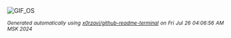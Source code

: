 <div align="justify">
<picture>
    <source media="(prefers-color-scheme: dark)" srcset="https://i.ibb.co/DQCfhzJ/output-gif.gif">
    <source media="(prefers-color-scheme: light)" srcset="https://i.ibb.co/DQCfhzJ/output-gif.gif">
    <img alt="GIF_OS" src="https://i.ibb.co/DQCfhzJ/output-gif.gif">
</picture>

<sub><i>Generated automatically using [x0rzavi/github-readme-terminal](https://github.com/x0rzavi/github-readme-terminal) on Fri Jul 26 04:06:56 AM MSK 2024</i></sub>

</div>

<!-- Image deletion URL: https://ibb.co/Xtsx1jQ/d10cfad767c86fe93bd2c8210f47c178 -->